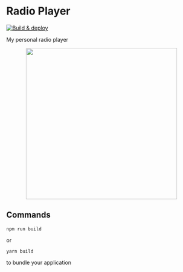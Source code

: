 # Radio Player

[![Build & deploy](https://github.com/blasferna/radio/actions/workflows/build-deploy.yml/badge.svg)](https://github.com/blasferna/radio/actions/workflows/build-deploy.yml)

My personal radio player 

<p align="center">
  <img src="https://user-images.githubusercontent.com/8385910/177001370-024f6645-7620-4239-b918-3ecda2f5c8f7.png" width="400" />
</p>



## Commands

```
npm run build
```

or

```
yarn build
```

to bundle your application
